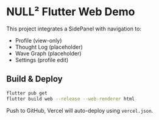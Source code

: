 # NULL² Flutter Web Demo

This project integrates a SidePanel with navigation to:
- Profile (view-only)
- Thought Log (placeholder)
- Wave Graph (placeholder)
- Settings (profile edit)

## Build & Deploy

```bash
flutter pub get
flutter build web --release --web-renderer html
```

Push to GitHub, Vercel will auto-deploy using `vercel.json`.

